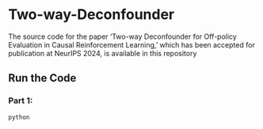 # Two-way-Deconfounder
The source code for the paper ‘Two-way Deconfounder for Off-policy Evaluation in Causal Reinforcement Learning,’ which has been accepted for publication at NeurIPS 2024, is available in this repository


## Run the Code
### Part 1: 

```
python
```




